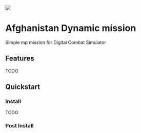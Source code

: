 ![](https://cdn.prod.website-files.com/5b27a494dc3d312fe5c01da8/66087df2145b364b2e053e6d_Screenshot%202024-03-30%20211707.webp)

# Afghanistan Dynamic mission

Simple mp mission for Digital Combat Simulator

## Features

TODO

## Quickstart

### Install

TODO

### Post Install

